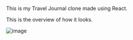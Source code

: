 This is my Travel Journal clone made using React.


This is the overview of how it looks.

![image](https://user-images.githubusercontent.com/66637389/206374922-9ddd85b4-b525-4a32-926a-47b86dcbcb28.png)
